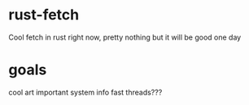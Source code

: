 # rust-fetch
Cool fetch in rust
right now, pretty nothing
but it will be good one day

# goals
cool art
important system info
fast
threads???
